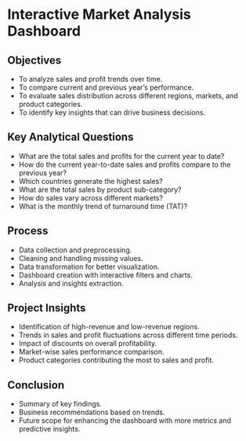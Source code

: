 # Interactive Market Analysis Dashboard

## Objectives
- To analyze sales and profit trends over time.  
- To compare current and previous year’s performance.  
- To evaluate sales distribution across different regions, markets, and product categories.  
- To identify key insights that can drive business decisions.  

## Key Analytical Questions
- What are the total sales and profits for the current year to date?  
- How do the current year-to-date sales and profits compare to the previous year?  
- Which countries generate the highest sales?  
- What are the total sales by product sub-category?  
- How do sales vary across different markets?  
- What is the monthly trend of turnaround time (TAT)?  

## Process
- Data collection and preprocessing.  
- Cleaning and handling missing values.  
- Data transformation for better visualization.  
- Dashboard creation with interactive filters and charts.  
- Analysis and insights extraction.  

## Project Insights
- Identification of high-revenue and low-revenue regions.  
- Trends in sales and profit fluctuations across different time periods.  
- Impact of discounts on overall profitability.  
- Market-wise sales performance comparison.  
- Product categories contributing the most to sales and profit.  

## Conclusion
- Summary of key findings.  
- Business recommendations based on trends.  
- Future scope for enhancing the dashboard with more metrics and predictive insights.  
